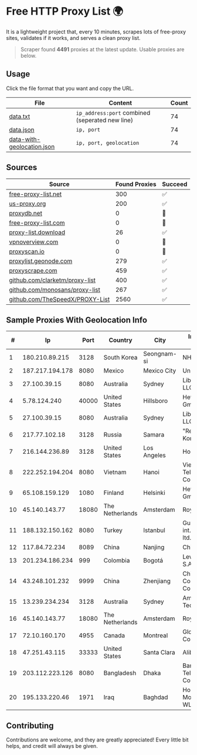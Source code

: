 
# Free HTTP Proxy List 🌍

It is a lightweight project that, every 10 minutes, scrapes lots of free-proxy sites, validates if it works, and serves a clean proxy list.


> Scraper found **4491** proxies at the latest update. Usable proxies are below.

## Usage

Click the file format that you want and copy the URL.


|File|Content|Count|
|----|-------|-----|
|[data.txt](https://raw.githubusercontent.com/themiralay/Proxy-List-World/master/data.txt)|`ip_address:port` combined (seperated new line)|74|
|[data.json](https://raw.githubusercontent.com/themiralay/Proxy-List-World/master/data.json)|`ip, port`|74|
|[data-with-geolocation.json](https://raw.githubusercontent.com/themiralay/Proxy-List-World/master/data-with-geolocation.json)|`ip, port, geolocation`|74|

## Sources

|Source|Found Proxies|Succeed|
|------|-------------|-------|
|[free-proxy-list.net](https://free-proxy-list.net)|300|✅|
|[us-proxy.org](https://www.us-proxy.org)|200|✅|
|[proxydb.net](http://proxydb.net)|0|🚫|
|[free-proxy-list.com](https://free-proxy-list.com/?page=&port=&type%5B%5D=http&type%5B%5D=https&up_time=0&search=Search)|0|🚫|
|[proxy-list.download](https://www.proxy-list.download/HTTP)|26|✅|
|[vpnoverview.com](https://vpnoverview.com/privacy/anonymous-browsing/free-proxy-servers)|0|🚫|
|[proxyscan.io](https://www.proxyscan.io)|0|🚫|
|[proxylist.geonode.com](https://proxylist.geonode.com/api/proxy-list?limit=300&page=1&sort_by=lastChecked&sort_type=desc&protocols=http,https)|279|✅|
|[proxyscrape.com](https://api.proxyscrape.com/v2/?request=displayproxies&protocol=http&timeout=10000&country=all&ssl=all&anonymity=all)|459|✅|
|[github.com/clarketm/proxy-list](https://raw.githubusercontent.com/clarketm/proxy-list/master/proxy-list-raw.txt)|400|✅|
|[github.com/monosans/proxy-list](https://raw.githubusercontent.com/monosans/proxy-list/main/proxies/http.txt)|267|✅|
|[github.com/TheSpeedX/PROXY-List](https://raw.githubusercontent.com/TheSpeedX/PROXY-List/master/http.txt)|2560|✅|


## Sample Proxies With Geolocation Info

|#|Ip|Port|Country|City|Internet Service Provider|
|-|--|----|-------|----|-------------------------|
|1|180.210.89.215|3128|South Korea|Seongnam-si|NHNCLOUD|
|2|187.217.194.178|8080|Mexico|Mexico City|Uninet S.A. de C.V.|
|3|27.100.39.15|8080|Australia|Sydney|Liberally Network LLC|
|4|5.78.124.240|40000|United States|Hillsboro|Hetzner Online GmbH|
|5|27.100.39.15|8080|Australia|Sydney|Liberally Network LLC|
|6|217.77.102.18|3128|Russia|Samara|"Region Svyaz Konsalt" LLC|
|7|216.144.236.89|3128|United States|Los Angeles|HostPapa|
|8|222.252.194.204|8080|Vietnam|Hanoi|VietNam Post and Telecom Corporation|
|9|65.108.159.129|1080|Finland|Helsinki|Hetzner Online GmbH|
|10|45.140.143.77|18080|The Netherlands|Amsterdam|RoyaleHosting BV|
|11|188.132.150.162|8080|Turkey|Istanbul|Guneydogu Telekom int.bil. ve ilt. hiz. tic. ltd. sti.|
|12|117.84.72.234|8089|China|Nanjing|Chinanet|
|13|201.234.186.234|999|Colombia|Bogotá|Level 3 Colombia S.A|
|14|43.248.101.232|9999|China|Zhenjiang|China Mobile Communications Corporation|
|15|13.239.234.234|3128|Australia|Sydney|Amazon Technologies Inc.|
|16|45.140.143.77|18080|The Netherlands|Amsterdam|RoyaleHosting BV|
|17|72.10.160.170|4955|Canada|Montreal|GloboTech Communications|
|18|47.251.43.115|33333|United States|Santa Clara|Alibaba Cloud LLC|
|19|203.112.223.126|8080|Bangladesh|Dhaka|Bangladesh Telecommunications Company Ltd.|
|20|195.133.220.46|1971|Iraq|Baghdad|Horizon Scope Mobile Telecom WLL|



## Contributing

Contributions are welcome, and they are greatly appreciated! Every
little bit helps, and credit will always be given.

